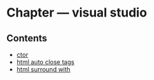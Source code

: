 ﻿
# Chapter &mdash; visual studio
## Contents
 
* [ctor](ctor.md)
* [html auto close tags](html_auto_close_tags.md)
* [html surround with](html_surround_with.md)
